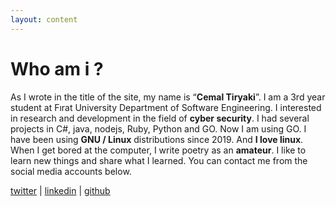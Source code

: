 ```yaml
---
layout: content
---
```


# Who am i ?
As I wrote in the title of the site, my name is “**Cemal Tiryaki**”. I am a 3rd year student at Fırat University Department of Software Engineering. I interested in research and development in the field of **cyber security**. I had several projects in C#, java, nodejs, Ruby, Python and GO. Now I am using GO. I have been using **GNU / Linux** distributions since 2019. And **I love linux**. When I get bored at the computer, I write poetry as an **amateur**. I like to learn new things and share what I learned. You can contact me from the social media accounts below.

[twitter](https://twitter.com/cmltryk) | [linkedin](https://www.linkedin.com/in/cemal-tiryaki-b1b376197/) | [github](https://github.com/sadeceben)

 
